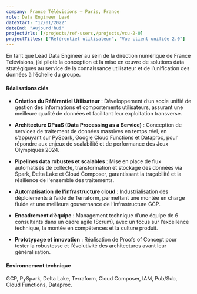```yaml
---
company: France Télévisions – Paris, France
role: Data Engineer Lead
dateStart: "12/01/2022"
dateEnd: "Aujourd'hui"
projectUrls: [/projects/ref-users,/projects/vcu-2-0]
projectTitles: ["Référentiel utilisateur", "Vue client unifiée 2.0"]
---
```


En tant que Lead Data Engineer au sein de la direction numérique de France Télévisions, j’ai piloté la conception et la mise en œuvre de solutions data stratégiques au service de la connaissance utilisateur et de l’unification des données à l’échelle du groupe.

#### Réalisations clés

*   **Création du Référentiel Utilisateur** : Développement d’un socle unifié de gestion des informations et comportements utilisateurs, assurant une meilleure qualité de données et facilitant leur exploitation transverse.
  
*   **Architecture DPaaS (Data Processing as a Service)** : Conception de services de traitement de données massives en temps réel, en s’appuyant sur PySpark, Google Cloud Functions et Dataproc, pour répondre aux enjeux de scalabilité et de performance des Jeux Olympiques 2024.

*   **Pipelines data robustes et scalables** : Mise en place de flux automatisés de collecte, transformation et stockage des données via Spark, Delta Lake et Cloud Composer, garantissant la traçabilité et la résilience de l'ensemble des traitements.

*   **Automatisation de l’infrastructure cloud** : Industrialisation des déploiements à l’aide de Terraform, permettant une montée en charge fluide et une meilleure gouvernance de l’infrastructure GCP.

*   **Encadrement d’équipe** : Management technique d’une équipe de 6 consultants dans un cadre agile (Scrum), avec un focus sur l’excellence technique, la montée en compétences et la culture produit.

*   **Prototypage et innovation** : Réalisation de Proofs of Concept pour tester la robustesse et l’évolutivité des architectures avant leur généralisation.

#### Environnement technique
GCP, PySpark, Delta Lake, Terraform, Cloud Composer, IAM, Pub/Sub, Cloud Functions, Dataproc.
